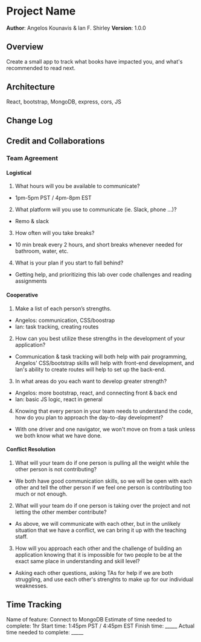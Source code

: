 # Project Name
**Author**: Angelos Kounavis & Ian F. Shirley
**Version**: 1.0.0
## Overview
Create a small app to track what books have impacted you, and what's recommended to read next.
## Architecture
React, bootstrap, MongoDB, express, cors, JS
## Change Log
## Credit and Collaborations
### Team Agreement
#### Logistical
1. What hours will you be available to communicate?
- 1pm-5pm PST / 4pm-8pm EST
2. What platform will you use to communicate (ie. Slack, phone …)?
- Remo & slack
3. How often will you take breaks?
- 10 min break every 2 hours, and short breaks whenever needed for bathroom, water, etc.
4. What is your plan if you start to fall behind?
- Getting help, and prioritizing this lab over code challenges and reading assignments
#### Cooperative
1. Make a list of each person’s strengths.
- Angelos: communication, CSS/boostrap
- Ian: task tracking, creating routes
2. How can you best utilize these strengths in the development of your application?
- Communication & task tracking will both help with pair programming, Angelos' CSS/bootstrap skills will help with front-end development, and Ian's ability to create routes will help to set up the back-end.
3. In what areas do you each want to develop greater strength?
- Angelos: more bootstrap, react, and connecting front & back end
- Ian: basic JS logic, react in general
4. Knowing that every person in your team needs to understand the code, how do you plan to approach the day-to-day development?
- With one driver and one navigator, we won't move on from a task unless we both know what we have done.
#### Conflict Resolution
1. What will your team do if one person is pulling all the weight while the other person is not contributing?
- We both have good communication skills, so we will be open with each other and tell the other person if we feel one person is contributing too much or not enough.
2. What will your team do if one person is taking over the project and not letting the other member contribute?
- As above, we will communicate with each other, but in the unlikely situation that we have a conflict, we can bring it up with the teaching staff.
3. How will you approach each other and the challenge of building an application knowing that it is impossible for two people to be at the exact same place in understanding and skill level?
- Asking each other questions, asking TAs for help if we are both struggling, and use each other's strenghts to make up for our individual weaknesses.
## Time Tracking
Name of feature: Connect to MongoDB
Estimate of time needed to complete: 1hr
Start time: 1:45pm PST / 4:45pm EST
Finish time: _____
Actual time needed to complete: _____